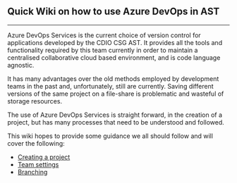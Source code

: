 ## Quick Wiki on how to use Azure DevOps in AST
___

Azure DevOps Services is the current choice of version control for applications developed by the CDIO CSG AST. It provides all the tools and functionality required by this team currently in order to maintain a centralised collaborative cloud based environment, and is code language agnostic.

It has many advantages over the old methods employed by development teams in the past and, unfortunately, still are currently. Saving different versions of the same project on a file-share is problematic and wasteful of storage resources.

The use of Azure DevOps Services is straight forward, in the creation of a project, but has many processes that need to be understood and followed.

This wiki hopes to provide some guidance we all should follow and will cover the following:

- [Creating a project](/CreateProject.md)
- [Team settings](/TeamSettings.md)
- [Branching](Branching.md)
